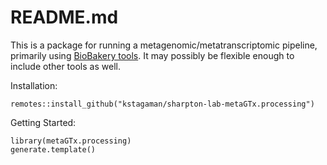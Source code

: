 # README.md

This is a package for running a metagenomic/metatranscriptomic pipeline, primarily using [BioBakery tools](https://github.com/biobakery/biobakery). It may possibly be flexible enough to include other tools as well.

Installation:

```
remotes::install_github("kstagaman/sharpton-lab-metaGTx.processing")
```


Getting Started:

```
library(metaGTx.processing)
generate.template()
```
